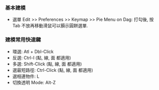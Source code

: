 ### 基本建模

- 選單 Edit >> Preferences >> Keymap >> Pie Menu on Dag: 打勾後, 按 Tab 不放再移動滑鼠可以顥示圓餅選單.

### 建模常用快速鍵
- 環選: Atl + Dbl-Click
- 反選: Ctrl-I (點, 線, 面 都適用)
- 多選: Shift-Click (點, 線, 面 都適用)
- 選最短路徑: Ctrl-Click (點, 線, 面 都適用)
- 選相連物件: L
- 切換透明 Mode: Alt-Z
